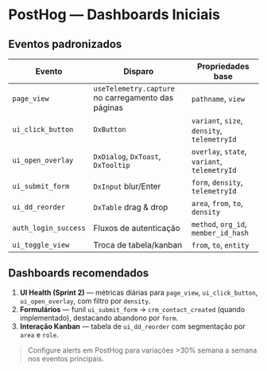 # PostHog — Dashboards Iniciais

## Eventos padronizados

| Evento | Disparo | Propriedades base |
|--------|---------|-------------------|
| `page_view` | `useTelemetry.capture` no carregamento das páginas | `pathname`, `view` |
| `ui_click_button` | `DxButton` | `variant`, `size`, `density`, `telemetryId` |
| `ui_open_overlay` | `DxDialog`, `DxToast`, `DxTooltip` | `overlay`, `state`, `variant`, `telemetryId` |
| `ui_submit_form` | `DxInput` blur/Enter | `form`, `density`, `telemetryId` |
| `ui_dd_reorder` | `DxTable` drag & drop | `area`, `from`, `to`, `density` |
| `auth_login_success` | Fluxos de autenticação | `method`, `org_id`, `member_id_hash` |
| `ui_toggle_view` | Troca de tabela/kanban | `from`, `to`, `entity` |

## Dashboards recomendados

1. **UI Health (Sprint 2)** — métricas diárias para `page_view`, `ui_click_button`, `ui_open_overlay`, com filtro por `density`.
2. **Formulários** — funil `ui_submit_form` → `crm_contact_created` (quando implementado), destacando abandono por `form`.
3. **Interação Kanban** — tabela de `ui_dd_reorder` com segmentação por `area` e `role`.

> Configure alerts em PostHog para variações >30% semana a semana nos eventos principais.
